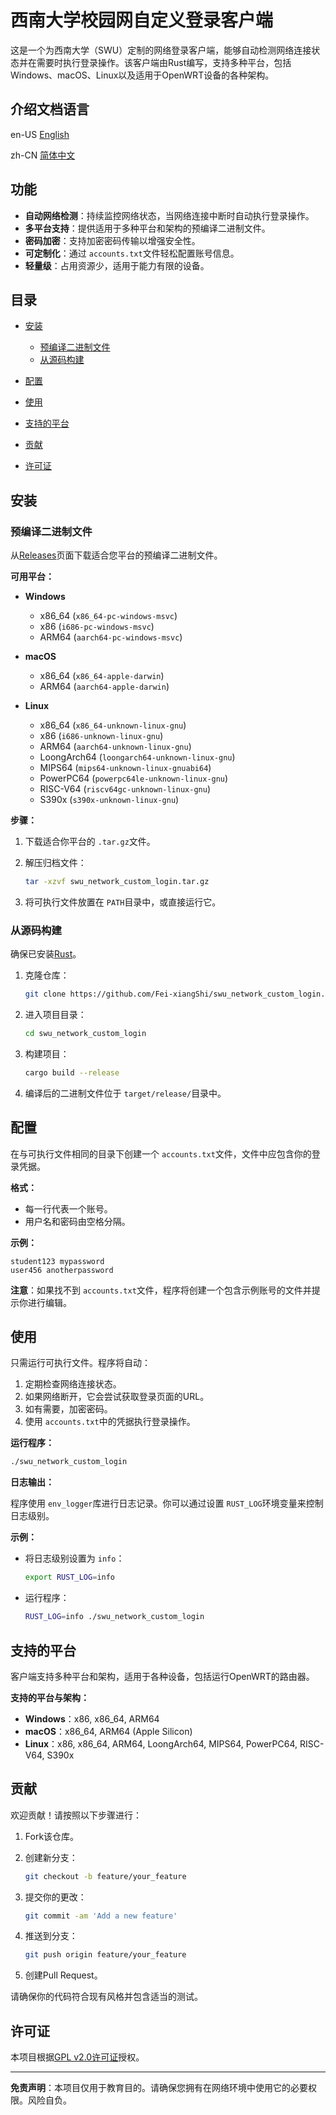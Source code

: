 
# 西南大学校园网自定义登录客户端

这是一个为西南大学（SWU）定制的网络登录客户端，能够自动检测网络连接状态并在需要时执行登录操作。该客户端由Rust编写，支持多种平台，包括Windows、macOS、Linux以及适用于OpenWRT设备的各种架构。

## 介绍文档语言

en-US [English](https://github.com/Fei-xiangShi/swu_network_custom_login?tab=readme-ov-file#swu-network-custom-login-client "English version readme")

zh-CN [简体中文](https://github.com/Fei-xiangShi/swu_network_custom_login/blob/main/README.zh-CN.md "简体中文版简介")

## 功能

- **自动网络检测**：持续监控网络状态，当网络连接中断时自动执行登录操作。
- **多平台支持**：提供适用于多种平台和架构的预编译二进制文件。
- **密码加密**：支持加密密码传输以增强安全性。
- **可定制化**：通过 `accounts.txt`文件轻松配置账号信息。
- **轻量级**：占用资源少，适用于能力有限的设备。

## 目录

- [安装](#安装)

  - [预编译二进制文件](#预编译二进制文件)
  - [从源码构建](#从源码构建)
- [配置](#配置)
- [使用](#使用)
- [支持的平台](#支持的平台)
- [贡献](#贡献)
- [许可证](#许可证)

## 安装

### 预编译二进制文件

从[Releases](https://github.com/your_username/your_repository/releases)页面下载适合您平台的预编译二进制文件。

**可用平台：**

- **Windows**

  - x86_64 (`x86_64-pc-windows-msvc`)
  - x86 (`i686-pc-windows-msvc`)
  - ARM64 (`aarch64-pc-windows-msvc`)
- **macOS**

  - x86_64 (`x86_64-apple-darwin`)
  - ARM64 (`aarch64-apple-darwin`)
- **Linux**

  - x86_64 (`x86_64-unknown-linux-gnu`)
  - x86 (`i686-unknown-linux-gnu`)
  - ARM64 (`aarch64-unknown-linux-gnu`)
  - LoongArch64 (`loongarch64-unknown-linux-gnu`)
  - MIPS64 (`mips64-unknown-linux-gnuabi64`)
  - PowerPC64 (`powerpc64le-unknown-linux-gnu`)
  - RISC-V64 (`riscv64gc-unknown-linux-gnu`)
  - S390x (`s390x-unknown-linux-gnu`)

**步骤：**

1. 下载适合你平台的 `.tar.gz`文件。
2. 解压归档文件：

   ```bash
   tar -xzvf swu_network_custom_login.tar.gz
   ```


4. 将可执行文件放置在 `PATH`目录中，或直接运行它。

### 从源码构建

确保已安装[Rust](https://www.rust-lang.org/tools/install)。

1. 克隆仓库：
   ```bash
   git clone https://github.com/Fei-xiangShi/swu_network_custom_login.git
   ```
2. 进入项目目录：
   ```bash
   cd swu_network_custom_login
   ```
3. 构建项目：
   ```bash
   cargo build --release
   ```
4. 编译后的二进制文件位于 `target/release/`目录中。

## 配置

在与可执行文件相同的目录下创建一个 `accounts.txt`文件，文件中应包含你的登录凭据。

**格式：**

- 每一行代表一个账号。
- 用户名和密码由空格分隔。

**示例：**

```
student123 mypassword
user456 anotherpassword
```

**注意**：如果找不到 `accounts.txt`文件，程序将创建一个包含示例账号的文件并提示你进行编辑。

## 使用

只需运行可执行文件。程序将自动：

1. 定期检查网络连接状态。
2. 如果网络断开，它会尝试获取登录页面的URL。
3. 如有需要，加密密码。
4. 使用 `accounts.txt`中的凭据执行登录操作。

**运行程序：**

```bash
./swu_network_custom_login
```

**日志输出：**

程序使用 `env_logger`库进行日志记录。你可以通过设置 `RUST_LOG`环境变量来控制日志级别。

**示例：**

- 将日志级别设置为 `info`：

  ```bash
  export RUST_LOG=info
  ```
- 运行程序：

  ```bash
  RUST_LOG=info ./swu_network_custom_login
  ```

## 支持的平台

客户端支持多种平台和架构，适用于各种设备，包括运行OpenWRT的路由器。

**支持的平台与架构：**

- **Windows**：x86, x86_64, ARM64
- **macOS**：x86_64, ARM64 (Apple Silicon)
- **Linux**：x86, x86_64, ARM64, LoongArch64, MIPS64, PowerPC64, RISC-V64, S390x

## 贡献

欢迎贡献！请按照以下步骤进行：

1. Fork该仓库。
2. 创建新分支：

   ```bash
   git checkout -b feature/your_feature
   ```
3. 提交你的更改：

   ```bash
   git commit -am 'Add a new feature'
   ```
4. 推送到分支：

   ```bash
   git push origin feature/your_feature
   ```
5. 创建Pull Request。

请确保你的代码符合现有风格并包含适当的测试。

## 许可证

本项目根据[GPL v2.0许可证](https://www.gnu.org/licenses/old-licenses/gpl-2.0.txt "GPL v2.0")授权。

---

**免责声明**：本项目仅用于教育目的。请确保您拥有在网络环境中使用它的必要权限。风险自负。
